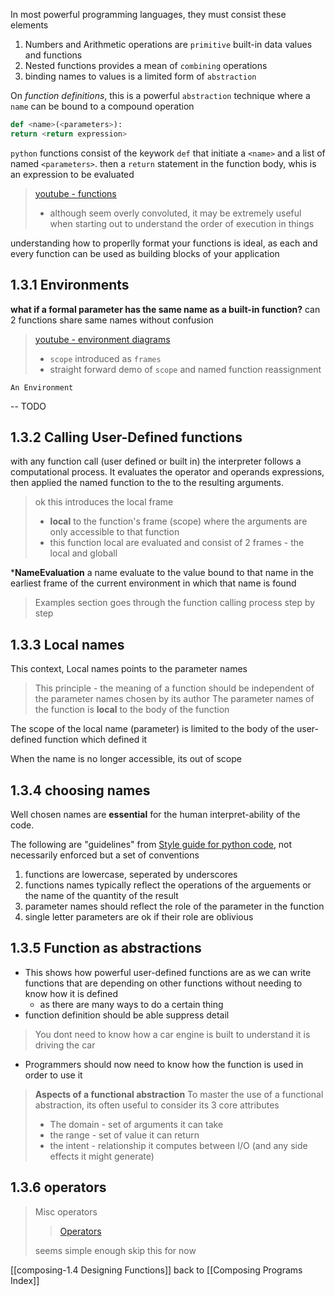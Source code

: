 In most powerful programming languages, they must consist these elements
1. Numbers and Arithmetic operations are `primitive` built-in data values and functions
2. Nested functions provides a mean of `combining` operations
3. binding names to values is a limited form of `abstraction`

On _function definitions_, this is a powerful `abstraction` technique where a `name` can be bound to a compound operation
```python
def <name>(<parameters>):
return <return expression>
```
`python` functions consist of the keywork `def` that initiate a `<name>` and a list of named `<parameters>`.
then a `return` statement in the function body, whis is an expression to be evaluated

> [youtube - functions](https://www.youtube.com/embed/j3uTRrPBrKk)
> - although seem overly convoluted, it may be extremely useful when starting out to understand the order of execution in things

understanding how to properlly format your functions is ideal, as each and every function can be used as building blocks of your application

## 1.3.1 Environments

**what if a formal parameter has the same name as a built-in function?** can 2 functions share same names without confusion

> [youtube - environment diagrams](https://www.youtube.com/embed/gyk0Qutui1s)
> - `scope` introduced as `frames`
> - straight forward demo of `scope` and named function reassignment

`An Environment`

-- TODO 

## 1.3.2 Calling User-Defined functions

with any function call (user defined or built in) the interpreter follows a computational process.
It evaluates the operator and operands expressions, then applied the named function to the to the resulting arguments.

> ok this introduces the local frame
> - **local** to the function's frame (scope) where the arguments are only accessible to that function
> - this function local are evaluated and consist of 2 frames - the local and globall

\***NameEvaluation** a name evaluate to the value bound to that name in the earliest frame of the current environment in which that name is found

> Examples section goes through the function calling process step by step

## 1.3.3 Local names

This context, Local names points to the parameter names

> This principle - the meaning of a function should be independent of the parameter names chosen by its author
> The parameter names of the function is **local** to the body of the function

The scope of the local name (parameter) is limited to the body of the user-defined function which defined it

When the name is no longer accessible, its out of scope

## 1.3.4 choosing names

Well chosen names are **essential** for the human interpret-ability of the code.

The following are "guidelines" from [Style guide for python code](https://peps.python.org/pep-0008/), not necessarily enforced but a set of conventions

1. functions are lowercase, seperated by underscores
2. functions names typically reflect the operations of the arguements or the name of the quantity of the result
3. parameter names should reflect the role of the parameter in the function
4. single letter parameters are ok if their role are oblivious

## 1.3.5 Function as abstractions

- This shows how powerful user-defined functions are as we can write functions that are depending on other functions without needing to know how it is defined
	- as there are many ways to do a certain thing
- function definition should be able suppress detail

> You dont need to know how a car engine is built to understand it is driving the car

- Programmers should now need to know how the function is used in order to use it
> **Aspects of a functional abstraction** To master the use of a functional abstraction, its often useful to consider its 3 core attributes
> - The domain - set of arguments it can take
> - the range - set of value it can return
> - the intent - relationship it computes between I/O (and any side effects it might generate)

## 1.3.6 operators

> Misc operators
> > [Operators](https://www.youtube.com/embed/gDsdcF1bpBs?rel=0&showinfo=0&enablejsapi=1)
>
> seems simple enough skip this for now

[[composing-1.4 Designing Functions]]
back to [[Composing Programs Index]]
